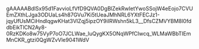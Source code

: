 gAAAAABdlSx95d1FavvioLfVfD9QVA0DgBlZekRwIetYwoSSojW4eEojo7CVUEmZXthLJga3ODUaLs4h87GVu7Ki5tUeaJMhNRL6YXtFECJz1-jqyUfUsMCiHndlqgwKHat3VIZqj5ipzOY9iIRWshn5kL3__DfsCZMVYBM8l0fddbEikTlCN2Ay8-0RzKDKo8w75VyP7oO7JCLWae_luQygKX5ONqWPfCIwcq_WLMaWBbTIEmMnCKR_gtzi0QgWZvVle9041WdV